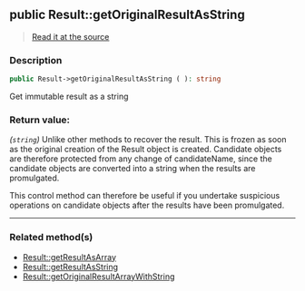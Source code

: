 ## public Result::getOriginalResultAsString

> [Read it at the source](https://github.com/julien-boudry/Condorcet/blob/master/src/Result.php#L192)

### Description    

```php
public Result->getOriginalResultAsString ( ): string
```

Get immutable result as a string
    

### Return value:   

*(`string`)* Unlike other methods to recover the result. This is frozen as soon as the original creation of the Result object is created.
Candidate objects are therefore protected from any change of candidateName, since the candidate objects are converted into a string when the results are promulgated.

This control method can therefore be useful if you undertake suspicious operations on candidate objects after the results have been promulgated.


---------------------------------------

### Related method(s)      

* [Result::getResultAsArray](/Docs/ApiReferences/Result%20Class/public%20Result--getResultAsArray.md)    
* [Result::getResultAsString](/Docs/ApiReferences/Result%20Class/public%20Result--getResultAsString.md)    
* [Result::getOriginalResultArrayWithString](/Docs/ApiReferences/Result%20Class/public%20Result--getOriginalResultArrayWithString.md)    
